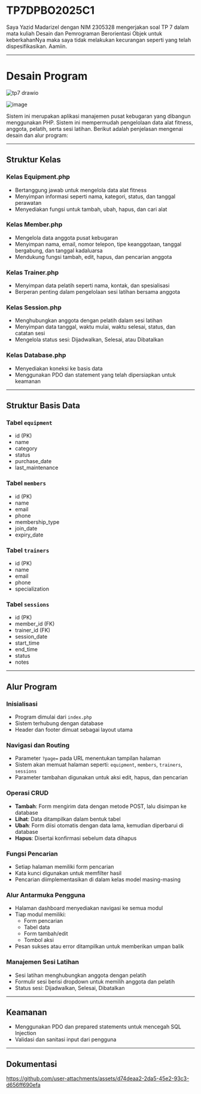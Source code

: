 # TP7DPBO2025C1

Saya Yazid Madarizel dengan NIM 2305328 mengerjakan soal TP 7 dalam mata kuliah Desain dan Pemrograman Berorientasi Objek untuk keberkahanNya maka saya tidak melakukan kecurangan seperti yang telah dispesifikasikan. Aamiin.

---

# Desain Program

![tp7 drawio](https://github.com/user-attachments/assets/f3bcbba2-681c-42a6-9d3f-1a4f717a4d72)

![image](https://github.com/user-attachments/assets/95640b8e-a034-4173-b9b3-473a298ef8fa)



Sistem ini merupakan aplikasi manajemen pusat kebugaran yang dibangun menggunakan PHP. Sistem ini mempermudah pengelolaan data alat fitness, anggota, pelatih, serta sesi latihan. Berikut adalah penjelasan mengenai desain dan alur program:

---

## Struktur Kelas

### Kelas Equipment.php
- Bertanggung jawab untuk mengelola data alat fitness
- Menyimpan informasi seperti nama, kategori, status, dan tanggal perawatan
- Menyediakan fungsi untuk tambah, ubah, hapus, dan cari alat

### Kelas Member.php
- Mengelola data anggota pusat kebugaran
- Menyimpan nama, email, nomor telepon, tipe keanggotaan, tanggal bergabung, dan tanggal kadaluarsa
- Mendukung fungsi tambah, edit, hapus, dan pencarian anggota

### Kelas Trainer.php
- Menyimpan data pelatih seperti nama, kontak, dan spesialisasi
- Berperan penting dalam pengelolaan sesi latihan bersama anggota

### Kelas Session.php
- Menghubungkan anggota dengan pelatih dalam sesi latihan
- Menyimpan data tanggal, waktu mulai, waktu selesai, status, dan catatan sesi
- Mengelola status sesi: Dijadwalkan, Selesai, atau Dibatalkan

### Kelas Database.php
- Menyediakan koneksi ke basis data
- Menggunakan PDO dan statement yang telah dipersiapkan untuk keamanan

---

## Struktur Basis Data

### Tabel `equipment`
- id (PK)
- name
- category
- status
- purchase_date
- last_maintenance

### Tabel `members`
- id (PK)
- name
- email
- phone
- membership_type
- join_date
- expiry_date

### Tabel `trainers`
- id (PK)
- name
- email
- phone
- specialization

### Tabel `sessions`
- id (PK)
- member_id (FK)
- trainer_id (FK)
- session_date
- start_time
- end_time
- status
- notes

---

## Alur Program

### Inisialisasi
- Program dimulai dari `index.php`
- Sistem terhubung dengan database
- Header dan footer dimuat sebagai layout utama

### Navigasi dan Routing
- Parameter `?page=` pada URL menentukan tampilan halaman
- Sistem akan memuat halaman seperti: `equipment`, `members`, `trainers`, `sessions`
- Parameter tambahan digunakan untuk aksi edit, hapus, dan pencarian

### Operasi CRUD
- **Tambah**: Form mengirim data dengan metode POST, lalu disimpan ke database
- **Lihat**: Data ditampilkan dalam bentuk tabel
- **Ubah**: Form diisi otomatis dengan data lama, kemudian diperbarui di database
- **Hapus**: Disertai konfirmasi sebelum data dihapus

### Fungsi Pencarian
- Setiap halaman memiliki form pencarian
- Kata kunci digunakan untuk memfilter hasil
- Pencarian diimplementasikan di dalam kelas model masing-masing

### Alur Antarmuka Pengguna
- Halaman dashboard menyediakan navigasi ke semua modul
- Tiap modul memiliki:
  - Form pencarian
  - Tabel data
  - Form tambah/edit
  - Tombol aksi
- Pesan sukses atau error ditampilkan untuk memberikan umpan balik

### Manajemen Sesi Latihan
- Sesi latihan menghubungkan anggota dengan pelatih
- Formulir sesi berisi dropdown untuk memilih anggota dan pelatih
- Status sesi: Dijadwalkan, Selesai, Dibatalkan

---

## Keamanan
- Menggunakan PDO dan prepared statements untuk mencegah SQL Injection
- Validasi dan sanitasi input dari pengguna

---

## Dokumentasi

https://github.com/user-attachments/assets/d74deaa2-2da5-45e2-93c3-d656ff690efa




